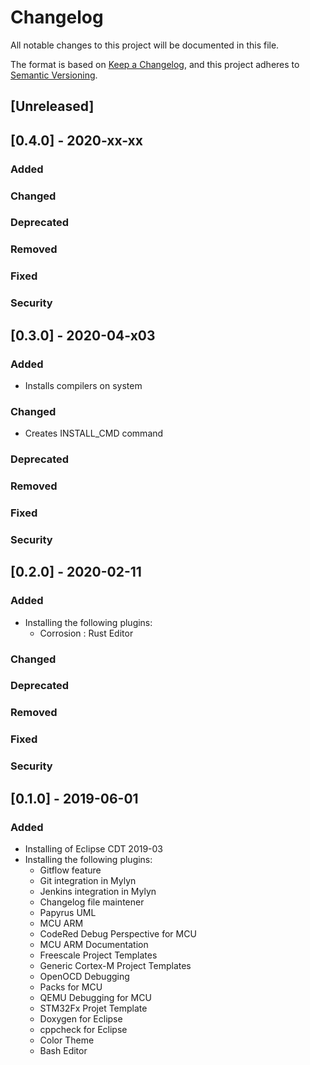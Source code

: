 # Changelog
All notable changes to this project will be documented in this file.

The format is based on [Keep a Changelog](https://keepachangelog.com/en/1.0.0/),
and this project adheres to [Semantic Versioning](https://semver.org/).

## [Unreleased]

## [0.4.0] - 2020-xx-xx
### Added
### Changed
### Deprecated
### Removed
### Fixed
### Security

## [0.3.0] - 2020-04-x03
### Added
* Installs compilers on system
### Changed
* Creates INSTALL_CMD command
### Deprecated
### Removed
### Fixed
### Security

## [0.2.0] - 2020-02-11
### Added
* Installing the following plugins:
  - Corrosion : Rust Editor
### Changed
### Deprecated
### Removed
### Fixed
### Security

## [0.1.0] - 2019-06-01
### Added
* Installing of Eclipse CDT 2019-03
* Installing the following plugins:
  - Gitflow feature
  - Git integration in Mylyn
  - Jenkins integration in Mylyn
  - Changelog file maintener
  - Papyrus UML
  - MCU ARM
  - CodeRed Debug Perspective for MCU
  - MCU ARM Documentation
  - Freescale Project Templates
  - Generic Cortex-M Project Templates 
  - OpenOCD Debugging
  - Packs for MCU
  - QEMU Debugging for MCU
  - STM32Fx Projet Template
  - Doxygen for Eclipse
  - cppcheck for Eclipse 
  - Color Theme
  - Bash Editor


